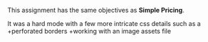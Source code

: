 This assignment has the same objectives as **Simple Pricing**.

It was a hard mode with a few more intricate css details such as a
+perforated borders 
+working with an image assets file
